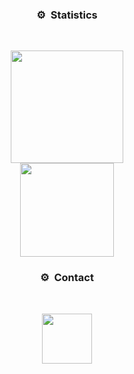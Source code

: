 ### <p align="center">⚙️ &nbsp;Statistics</p>

<br>
<p align="center">
<a href="https://github.com/AndrejMishovski">
  <img height="180em" src="https://github-readme-stats-eight-theta.vercel.app/api?username=AndrejMishovski&show_icons=true&theme=react&include_all_commits=true&locale=fr"/>
  <br>
  <img height="150em" src="https://github-readme-stats.vercel.app/api/top-langs?username=AndrejMishovski&layout=compact"/"/>
</a>



### <p align="center">⚙️ &nbsp;Contact</p>

<br>
<p align="center">
  <img height="80em" src="https://discord.c99.nl/widget/theme-2/901952969216499814.png"/>
</p>
